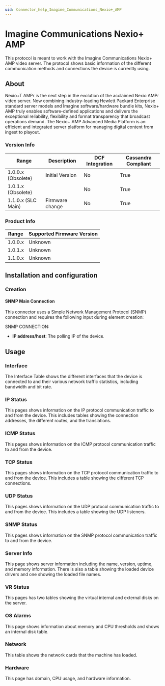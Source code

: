 ```yaml
---
uid: Connector_help_Imagine_Communications_Nexio+_AMP
---
```


# Imagine Communications Nexio+ AMP

This protocol is meant to work with the Imagine Communications Nexio+ AMP video server. The protocol shows basic information of the different communication methods and connections the device is currently using.

## About

Nexio+T AMPr is the next step in the evolution of the acclaimed Nexio AMPr video server. Now combining industry-leading Hewlett Packard Enterprise standard server models and Imagine software/hardware bundle kits, Nexio+ AMP truly enables software-defined applications and delivers the exceptional reliability, flexibility and format transparency that broadcast operations demand. The Nexio+ AMP Advanced Media Platform is an efficient and integrated server platform for managing digital content from ingest to playout.

### Version Info

| Range | Description | DCF Integration | Cassandra Compliant |
|------------------|-----------------|---------------------|-------------------------|
| 1.0.0.x (Obsolete)          | Initial Version | No                  | True                    |
| 1.0.1.x (Obsolete)          |                 | No                  | True                    |
| 1.1.0.x (SLC Main)          | Firmware change | No                  | True                    |

### Product Info

| Range | Supported Firmware Version |
|------------------|-----------------------------|
| 1.0.0.x          | Unknown                     |
| 1.0.1.x          | Unknown                     |
| 1.1.0.x          | Unknown                     |

## Installation and configuration

### Creation

#### SNMP Main Connection

This connector uses a Simple Network Management Protocol (SNMP) connection and requires the following input during element creation:

SNMP CONNECTION:

- **IP address/host**: The polling IP of the device.

## Usage

### Interface

The Interface Table shows the different interfaces that the device is connected to and their various network traffic statistics, including bandwidth and bit rate.

### IP Status

This pages shows information on the IP protocol communication traffic to and from the device. This includes tables showing the connection addresses, the different routes, and the translations.

### ICMP Status

This pages shows information on the ICMP protocol communication traffic to and from the device.

### TCP Status

This pages shows information on the TCP protocol communication traffic to and from the device. This includes a table showing the different TCP connections.

### UDP Status

This pages shows information on the UDP protocol communication traffic to and from the device. This includes a table showing the UDP listeners.

### SNMP Status

This pages shows information on the SNMP protocol communication traffic to and from the device.

### Server Info

This page shows server information including the name, version, uptime, and memory information. There is also a table showing the loaded device drivers and one showing the loaded file names.

### VR Status

This pages has two tables showing the virtual internal and external disks on the server.

### OS Alarms

This page shows information about memory and CPU thresholds and shows an internal disk table.

### Network

This table shows the network cards that the machine has loaded.

### Hardware

This page has domain, CPU usage, and hardware information.

